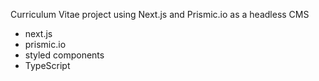 Curriculum Vitae project using Next.js and Prismic.io as a headless CMS
- next.js
- prismic.io
- styled components
- TypeScript